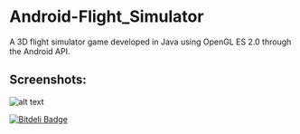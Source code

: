 Android-Flight_Simulator
========================

A 3D flight simulator game developed in Java using OpenGL ES 2.0 through the Android API.

Screenshots:
------------
![alt text](https://raw.github.com/GGist/Android-FlightSimulator/master/screenshots/Screenshot_1.jpg "Screenshot_1")


[![Bitdeli Badge](https://d2weczhvl823v0.cloudfront.net/GGist/android-flightsimulator/trend.png)](https://bitdeli.com/free "Bitdeli Badge")

